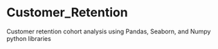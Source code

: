 # Customer_Retention
Customer retention cohort analysis using Pandas, Seaborn, and Numpy python libraries
